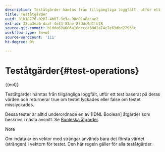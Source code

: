 ```yaml
---
description: Teståtgärder hämtas från tillgängliga loggfält, utför ett test baserat på deras värden och returnerar true om testet lyckades eller false om testet misslyckades.
title: Teståtgärder
uuid: 01b18776-0287-4b07-9e3a-90c01a8acae2
exl-id: 32ca3ea6-daaf-4e34-85ae-87ddc6d1fb78
source-git-commit: b1dda69a606a16dccca30d2a74c7e63dbd27936c
workflow-type: tm+mt
source-wordcount: '111'
ht-degree: 0%

---
```


# Teståtgärder{#test-operations}

{{eol}}

Teståtgärder hämtas från tillgängliga loggfält, utför ett test baserat på deras värden och returnerar true om testet lyckades eller false om testet misslyckades.

Dessa tester är alltid underordnade en av [!DNL Boolean] åtgärder som beskrivs i nästa avsnitt. Se [Booleska åtgärder](../../../../home/c-dataset-const-proc/c-conditions/c-test-ops/c-boolean-ops.md#concept-9bee5fb907bb4e37871096aaf48b1baf).

>[!NOTE]
>
>Om indata är en vektor med strängar används bara det första värdet (strängen) i vektorn för testet. Den här regeln gäller för alla teståtgärder.
